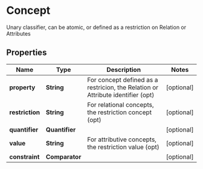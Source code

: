 

# Concept

Unary classifier, can be atomic, or defined as a restriction on Relation or Attributes
## Properties

Name | Type | Description | Notes
------------ | ------------- | ------------- | -------------
**property** | **String** | For concept defined as a restricion, the Relation or Attribute identifier (opt) |  [optional]
**restriction** | **String** | For relational concepts, the restriction concept (opt) |  [optional]
**quantifier** | **Quantifier** |  |  [optional]
**value** | **String** | For attributive concepts, the restriction value (opt) |  [optional]
**constraint** | **Comparator** |  |  [optional]



